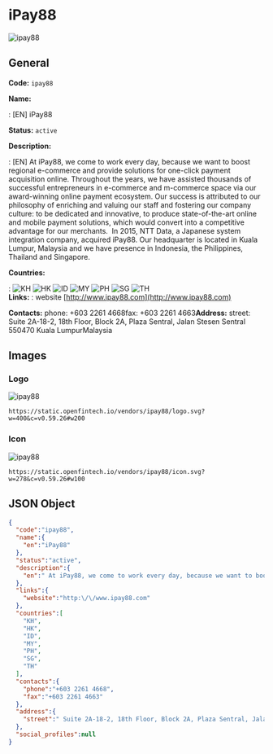 
# iPay88 
![ipay88](https://static.openfintech.io/vendors/ipay88/logo.svg?w=400&c=v0.59.26#w200)  

## General 
 
**Code:** `ipay88` 
 
**Name:** 
 
:	[EN] iPay88 
 
**Status:** `active` 
 
**Description:** 
 
: [EN]  At iPay88, we come to work every day, because we want to boost regional e-commerce and provide solutions for one-click payment acquisition online. Throughout the years, we have assisted thousands of successful entrepreneurs in e-commerce and m-commerce space via our award-winning online payment ecosystem. Our success is attributed to our philosophy of enriching and valuing our staff and fostering our company culture: to be dedicated and innovative, to produce state-of-the-art online and mobile payment solutions, which would convert into a competitive advantage for our merchants.  In 2015, NTT Data, a Japanese system integration company, acquired iPay88. Our headquarter is located in Kuala Lumpur, Malaysia and we have presence in Indonesia, the Philippines, Thailand and Singapore.  
 
 
**Countries:** 
 
:	![KH](https://cdnjs.cloudflare.com/ajax/libs/flag-icon-css/3.3.0/flags/4x3/kh.svg#w24) 	![HK](https://cdnjs.cloudflare.com/ajax/libs/flag-icon-css/3.3.0/flags/4x3/hk.svg#w24) 	![ID](https://cdnjs.cloudflare.com/ajax/libs/flag-icon-css/3.3.0/flags/4x3/id.svg#w24) 	![MY](https://cdnjs.cloudflare.com/ajax/libs/flag-icon-css/3.3.0/flags/4x3/my.svg#w24) 	![PH](https://cdnjs.cloudflare.com/ajax/libs/flag-icon-css/3.3.0/flags/4x3/ph.svg#w24) 	![SG](https://cdnjs.cloudflare.com/ajax/libs/flag-icon-css/3.3.0/flags/4x3/sg.svg#w24) 	![TH](https://cdnjs.cloudflare.com/ajax/libs/flag-icon-css/3.3.0/flags/4x3/th.svg#w24)  
**Links:** 
: website [http://www.ipay88.com](http://www.ipay88.com) 
 
**Contacts:** 
phone: +603 2261 4668fax: +603 2261 4663**Address:** 
street:  Suite 2A-18-2, 18th Floor, Block 2A, Plaza Sentral, Jalan Stesen Sentral 550470 Kuala LumpurMalaysia  

## Images 

### Logo 
 
![ipay88](https://static.openfintech.io/vendors/ipay88/logo.svg?w=400&c=v0.59.26#w200)  

```
https://static.openfintech.io/vendors/ipay88/logo.svg?w=400&c=v0.59.26#w200
```  

### Icon 
 
![ipay88](https://static.openfintech.io/vendors/ipay88/icon.svg?w=278&c=v0.59.26#w100)  

```
https://static.openfintech.io/vendors/ipay88/icon.svg?w=278&c=v0.59.26#w100
```  

## JSON Object 

```json
{
  "code":"ipay88",
  "name":{
    "en":"iPay88"
  },
  "status":"active",
  "description":{
    "en":" At iPay88, we come to work every day, because we want to boost regional e-commerce and provide solutions for one-click payment acquisition online. Throughout the years, we have assisted thousands of successful entrepreneurs in e-commerce and m-commerce space via our award-winning online payment ecosystem. Our success is attributed to our philosophy of enriching and valuing our staff and fostering our company culture: to be dedicated and innovative, to produce state-of-the-art online and mobile payment solutions, which would convert into a competitive advantage for our merchants.\u00a0 In 2015, NTT Data, a Japanese system integration company, acquired iPay88.\u00a0Our headquarter is located in Kuala Lumpur, Malaysia and we have presence in Indonesia, the Philippines, Thailand and Singapore. "
  },
  "links":{
    "website":"http:\/\/www.ipay88.com"
  },
  "countries":[
    "KH",
    "HK",
    "ID",
    "MY",
    "PH",
    "SG",
    "TH"
  ],
  "contacts":{
    "phone":"+603 2261 4668",
    "fax":"+603 2261 4663"
  },
  "address":{
    "street":" Suite 2A-18-2, 18th Floor, Block 2A, Plaza Sentral, Jalan Stesen Sentral 550470 Kuala LumpurMalaysia "
  },
  "social_profiles":null
}
```  
